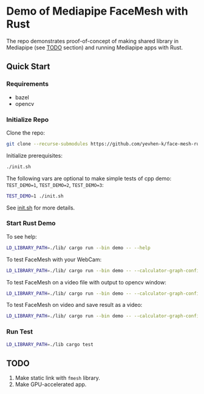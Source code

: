# Demo of Mediapipe FaceMesh with Rust

The repo demonstrates proof-of-concept of making shared library in Mediapipe (see [TODO](#TODO) section) and running Mediapipe apps with Rust.

## Quick Start

### Requirements
- bazel
- opencv

### Initialize Repo

Clone the repo:
```bash
git clone --recurse-submodules https://github.com/yevhen-k/face-mesh-rust.git
```

Initialize prerequisites:
```bash
./init.sh
```

The following vars are optional to make simple tests of cpp demo: `TEST_DEMO=1`, `TEST_DEMO=2`, `TEST_DEMO=3`:
```bash
TEST_DEMO=1 ./init.sh
```

See [init.sh](init.sh) for more details.

### Start Rust Demo

To see help:
```bash
LD_LIBRARY_PATH=./lib/ cargo run --bin demo -- --help
```

To test FaceMesh with your WebCam:
```bash
LD_LIBRARY_PATH=./lib/ cargo run --bin demo -- --calculator-graph-config-file=thirdparty/mediapipe/graphs/face_mesh/face_mesh_desktop_live.pbtxt
```

To test FaceMesh on a video file with output to opencv window:
```bash
LD_LIBRARY_PATH=./lib/ cargo run --bin demo -- --calculator-graph-config-file=thirdparty/mediapipe/graphs/face_mesh/face_mesh_desktop_live.pbtxt --input-video-path=test.mp4
```

To test FaceMesh on video and save result as a video:
```bash
LD_LIBRARY_PATH=./lib/ cargo run --bin demo -- --calculator-graph-config-file=thirdparty/mediapipe/graphs/face_mesh/face_mesh_desktop_live.pbtxt --input-video-path=test.mp4 --output-video-path=out.mp4
```

### Run Test
```bash
LD_LIBRARY_PATH=./lib cargo test
```

## TODO
1. Make static link with `fmesh` library.
2. Make GPU-accelerated app.
